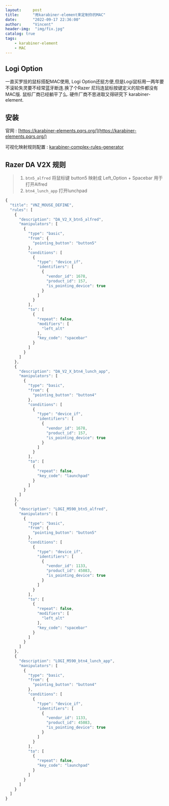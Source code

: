 ```yaml
---
layout:     post
title:      "用karabiner-element来定制你的MAC"
date:       "2022-09-17 22:36:00"
author:     "Vincent"
header-img:  "img/fix.jpg"
catalog: true
tags:
    - karabiner-element
    - MAC
---
```


## Logi Option

一直买罗技的鼠标搭配MAC使用, Logi Option还挺方便,但是Logi鼠标用一两年要不滚轮失灵要不经常蓝牙断连.换了个Razer 尼玛连鼠标按键定义的软件都没有MAC版. 鼠标厂商已经躺平了么. 硬件厂商不思进取又得研究下 karabiner-element.

## 安装

官网 : [https://karabiner-elements.pqrs.org/](https://karabiner-elements.pqrs.org/)

可视化映射规则配置 : [karabiner-complex-rules-generator](https://genesy.github.io/karabiner-complex-rules-generator)

## Razer DA V2X 规则

> 1. ```btn5_alfred``` 将鼠标键 button5 映射成 Left_Option + Spacebar 用于打开Alfred
> 2. ```btn4_lunch_app``` 打开lunchpad

```js
{
  "title": "VNZ_MOUSE_DEFINE",
  "rules": [
    {
      "description": "DA_V2_X_btn5_alfred",
      "manipulators": [
        {
          "type": "basic",
          "from": {
            "pointing_button": "button5"
          },
          "conditions": [
            {
              "type": "device_if",
              "identifiers": [
                {
                  "vendor_id": 1678,
                  "product_id": 157,
                  "is_pointing_device": true
                }
              ]
            }
          ],
          "to": [
            {
              "repeat": false,
              "modifiers": [
                "left_alt"
              ],
              "key_code": "spacebar"
            }
          ]
        }
      ]
    },
    {
      "description": "DA_V2_X_btn4_lunch_app",
      "manipulators": [
        {
          "type": "basic",
          "from": {
            "pointing_button": "button4"
          },
          "conditions": [
            {
              "type": "device_if",
              "identifiers": [
                {
                  "vendor_id": 1678,
                  "product_id": 157,
                  "is_pointing_device": true
                }
              ]
            }
          ],
          "to": [
            {
              "repeat": false,
              "key_code": "launchpad"
            }
          ]
        }
      ]
    },
    {
      "description": "LOGI_M590_btn5_alfred",
      "manipulators": [
        {
          "type": "basic",
          "from": {
            "pointing_button": "button5"
          },
          "conditions": [
            {
              "type": "device_if",
              "identifiers": [
                {
                  "vendor_id": 1133,
                  "product_id": 45083,
                  "is_pointing_device": true
                }
              ]
            }
          ],
          "to": [
            {
              "repeat": false,
              "modifiers": [
                "left_alt"
              ],
              "key_code": "spacebar"
            }
          ]
        }
      ]
    },
    {
      "description": "LOGI_M590_btn4_lunch_app",
      "manipulators": [
        {
          "type": "basic",
          "from": {
            "pointing_button": "button4"
          },
          "conditions": [
            {
              "type": "device_if",
              "identifiers": [
                {
                  "vendor_id": 1133,
                  "product_id": 45083,
                  "is_pointing_device": true
                }
              ]
            }
          ],
          "to": [
            {
              "repeat": false,
              "key_code": "launchpad"
            }
          ]
        }
      ]
    }
  ]
}
```
